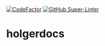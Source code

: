 [![CodeFactor](https://www.codefactor.io/repository/github/holgerverse/holgerdocs/badge)](https://www.codefactor.io/repository/github/holgerverse/holgerdocs)
[![GitHub Super-Linter](https://github.com/holgerverse/holgerdocs/workflows/Lint%20Code%20Base/badge.svg)](https://github.com/marketplace/actions/super-linter)
# holgerdocs